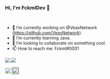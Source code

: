### Hi, I'm FckmlDev 👋

<br />

* 🔭 I’m currently working on @VeaxNetwork (https://github.com/VeaxNetwork).  
* 🌱 I’m currently learning Java.
* 👯 I’m looking to collaborate on something cool.  
* 📫 How to reach me: Fckml#0001  

<a href="https://github.com/FckmlDev">
  <img align="center" src=https://github-readme-stats.vercel.app/api?username=FckmlDev&hide=contribs,prs&show_icons=true&count_private=true&include_all_commits=true&theme=radical />
</a>
<a href="https://github.com/FckmlDev">
  <img align="center" src=https://github-readme-stats.vercel.app/api/top-langs/?username=FckmlDev&layout=compact&theme=radical />
</a>

<br />
<br />

<a href="https://twitter.com/FckmlDev">
  <img align="left" alt="FckmlDev" width="21px" src="https://raw.githubusercontent.com/anuraghazra/anuraghazra/master/assets/twitter.svg" />
</a>

<a href="">
  <img align="left" alt="Fckml#0001" width="21px" src="https://raw.githubusercontent.com/anuraghazra/anuraghazra/master/assets/discord-round.svg" />
</a>

<br />
